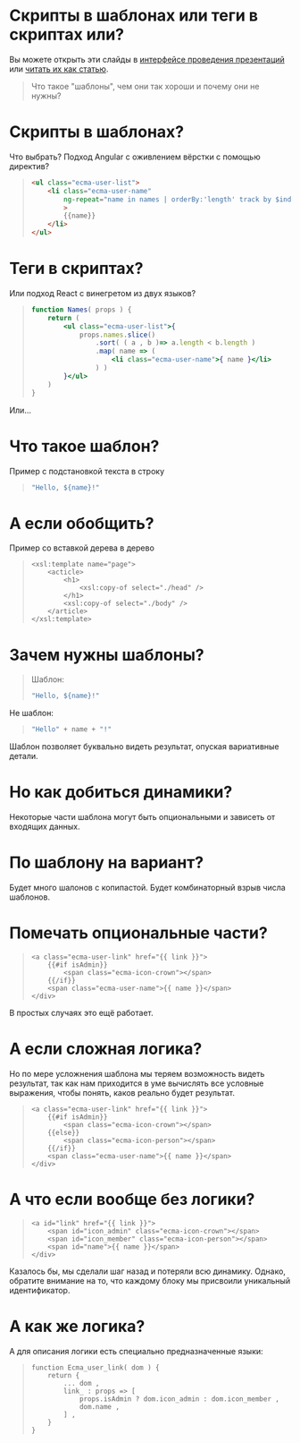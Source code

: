 # Скрипты в шаблонах или теги в скриптах или?

Вы можете открыть эти слайды в [интерфейсе проведения презентаций](https://nin-jin.github.io/slides/templates/) или [читать их как статью](https://github.com/nin-jin/slides/blob/master/templates/).

> Что такое "шаблоны", чем они так хороши и почему они не нужны?

# Скрипты в шаблонах?

Что выбрать? Подход Angular с оживлением вёрстки с помощью директив? 

> ```html
> <ul class="ecma-user-list">
>     <li class="ecma-user-name"
>         ng-repeat="name in names | orderBy:'length' track by $index"
>         >
>         {{name}}
>     </li>
> </ul>
> ```

# Теги в скриптах?

Или подход React c винегретом из двух языков?

> ```jsx
> function Names( props ) {
>     return (
>         <ul class="ecma-user-list">{
>             props.names.slice()
>                 .sort( ( a , b )=> a.length < b.length )
>                 .map( name => (
>                     <li class="ecma-user-name">{ name }</li>
>                 ) )
>         }</ul>
>     )
> }
> ```

Или...

# Что такое шаблон?

Пример с подстановкой текста в строку

> ```js
> "Hello, ${name}!"
> ```

# А если обобщить?

Пример со вставкой дерева в дерево

> ```
> <xsl:template name="page">
>     <acticle>
>         <h1>
>             <xsl:copy-of select="./head" />
>         </h1>
>         <xsl:copy-of select="./body" />
>     </article>
> </xsl:template>
> ```

# Зачем нужны шаблоны?

> Шаблон:
> 
> ```js
> "Hello, ${name}!"
> ```

Не шаблон:

> ```js
> "Hello" + name + "!"
> ```

Шаблон позволяет буквально видеть результат, опуская вариативные детали.

# Но как добиться динамики?

Некоторые части шаблона могут быть опциональными и зависеть от входящих данных.

# По шаблону на вариант?

Будет много шалонов с копипастой. Будет комбинаторный взрыв числа шаблонов.

# Помечать опциональные части?

> ```
> <a class="ecma-user-link" href="{{ link }}">
>     {{#if isAdmin}}
>         <span class="ecma-icon-crown"></span>
>     {{/if}}
>     <span class="ecma-user-name">{{ name }}</span>
> </div>
> ```

В простых случаях это ещё работает.

# А если сложная логика?

Но по мере усложнения шаблона мы теряем возможность видеть результат, так как нам приходится в уме вычислять все условные выражения, чтобы понять, каков реально будет результат.

> ```
> <a class="ecma-user-link" href="{{ link }}">
>     {{#if isAdmin}}
>         <span class="ecma-icon-crown"></span>
>     {{else}}
>         <span class="ecma-icon-person"></span>
>     {{/if}}
>     <span class="ecma-user-name">{{ name }}</span>
> </div>
> ```

# А что если вообще без логики?

> ```
> <a id="link" href="{{ link }}">
>     <span id="icon_admin" class="ecma-icon-crown"></span>
>     <span id="icon_member" class="ecma-icon-person"></span>
>     <span id="name">{{ name }}</span>
> </div>
> ```

Казалось бы, мы сделали шаг назад и потеряли всю динамику. Однако, обратите внимание на то, что каждому блоку мы присвоили уникальный идентификатор.

# А как же логика?

А для описания логики есть специально предназначенные языки:

> ```
> function Ecma_user_link( dom ) {
>     return {
>         ... dom ,
>         link_ : props => [
>             props.isAdmin ? dom.icon_admin : dom.icon_member ,
>             dom.name ,
>         ] ,
>     }
> }
> ```
